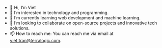 - 👋 Hi, I’m Viet
- 👀 I’m interested in technology and programming.
- 🌱 I’m currently learning web development and machine learning.
- 💞️ I’m looking to collaborate on open-source projects and innovative tech solutions.
- 📫 How to reach me: You can reach me via email at viet.tran@terralogic.com.

<!---
viettran2502/viettran2502 is a ✨ special ✨ repository because its `README.md` (this file) appears on your GitHub profile.
You can click the Preview link to take a look at your changes.
--->
